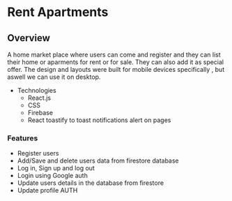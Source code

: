 # Rent Apartments

## Overview

A home market place where users can come and register and they can list their home or aparments for rent or for sale. They can also add it as special offer. The design and layouts were built for mobile devices specifically , but aswell we can use it on desktop. 

* Technologies
  * React.js
  * CSS
  * Firebase
  * React toastify to toast notifications alert on pages
  


### Features

- Register users
- Add/Save and delete users data from firestore database
- Log in, Sign up and log out
- Login using Google auth
- Update users details in the database from firestore
- Update profile AUTH

